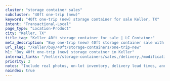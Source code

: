 ```yaml
---
cluster: "storage container sales"
subcluster: "40ft one-trip (new)"
keyword: "40ft one-trip (new) storage container for sale Keller, TX"
intent: "Transactional-Local"
page_type: "Location-Product"
city: "Keller, TX"
title_tag: "Keller 40ft storage container for sale | LC Container"
meta_description: "Buy one-trip (new) 40ft storage container sale with local delivery in Keller, TX. LC Container — local Since 2003. Request a fast quote today."
url_slug: "/keller/buy/40ft/storage-containers/one-trip-new"
h1: "Buy 40ft one-trip (new) storage container in Keller"
internal_links: "/keller/storage-containers/sales,/delivery,/modifications"
priority: 2
notes: "Include real photos, on-lot inventory, delivery lead times, and financing info."
noindex: true
---
```


<!-- TODO: Add unique city/inventory copy, images, and internal links here. -->
